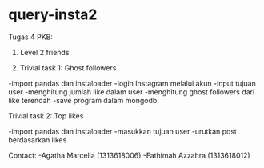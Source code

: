 # query-insta2

Tugas 4 PKB:

1. Level 2 friends


2. Trivial task 1: Ghost followers

-import pandas dan instaloader
-login Instagram melalui akun
-input tujuan user
-menghitung jumlah like dalam user
-menghitung ghost followers dari like terendah
-save program dalam mongodb

Trivial task 2: Top likes

-import pandas dan instaloader
-masukkan tujuan user
-urutkan post berdasarkan likes

Contact:
-Agatha Marcella (1313618006)
-Fathimah Azzahra (1313618012)
